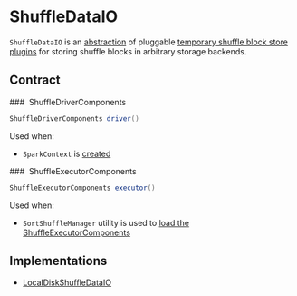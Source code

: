 # ShuffleDataIO

`ShuffleDataIO` is an [abstraction](#contract) of pluggable [temporary shuffle block store plugins](#implementations) for storing shuffle blocks in arbitrary storage backends.

## Contract

### <span id="driver"> ShuffleDriverComponents

```java
ShuffleDriverComponents driver()
```

Used when:

* `SparkContext` is [created](../SparkContext.md#shuffleDriverComponents)

### <span id="executor"> ShuffleExecutorComponents

```java
ShuffleExecutorComponents executor()
```

Used when:

* `SortShuffleManager` utility is used to [load the ShuffleExecutorComponents](SortShuffleManager.md#loadShuffleExecutorComponents)

## Implementations

* [LocalDiskShuffleDataIO](LocalDiskShuffleDataIO.md)
